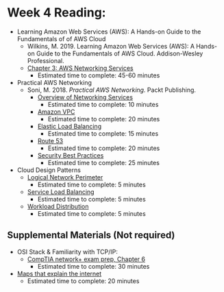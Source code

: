 # Week 4 Reading:

- Learning Amazon Web Services (AWS): A Hands-on Guide to the Fundamentals of of AWS Cloud
    - Wilkins, M. 2019. Learning Amazon Web Services (AWS): A Hands-on Guide to the Fundamentals of AWS Cloud. Addison-Wesley Professional.
    - [Chapter 3: AWS Networking Services](https://learning.oreilly.com/library/view/learning-amazon-web/9780135301104/ch03.xhtml#ch03lev1sec9)
        - Estimated time to complete: 45-60 minutes
- Practical AWS Networking
    - Soni, M. 2018. *Practical AWS Networking.* Packt Publishing.
        - [Overview of Networking Services](https://learning.oreilly.com/library/view/practical-aws-networking/9781788398299/7dc96238-b033-495f-9c19-c5c039acf6dd.xhtml)
            - Estimated time to complete: 10 minutes
        - [Amazon VPC](https://learning.oreilly.com/library/view/practical-aws-networking/9781788398299/96e3ae6c-a924-472f-addd-a1877bfc5908.xhtml)
            - Estimated time to complete: 20 minutes
        - [Elastic Load Balancing](https://learning.oreilly.com/library/view/practical-aws-networking/9781788398299/13c6e5ce-d293-4116-9638-cb248743ba8d.xhtml)
            - Estimated time to complete: 15 minutes
        - [Route 53](https://learning.oreilly.com/library/view/practical-aws-networking/9781788398299/bb7fe623-7f09-44c9-b4c3-1bd63fffaace.xhtml)
            - Estimated time to complete: 20 minutes
        - [Security Best Practices](https://learning.oreilly.com/library/view/practical-aws-networking/9781788398299/5fdbb22f-efb8-4bf3-affc-b70369d63684.xhtml)
            - Estimated time to complete: 25 minutes
- Cloud Design Patterns
    - [Logical Network Perimeter](https://cloudpatterns.org/mechanisms/logical_network_perimeter/)
        - Estimated time to complete: 5 minutes
    - [Service Load Balancing](https://cloudpatterns.org/design_patterns/service_load_balancing/)
        - Estimated time to complete: 5 minutes
    - [Workload Distribution](https://cloudpatterns.org/design_patterns/workload_distribution/)
        - Estimated time to complete: 5 minutes

## Supplemental Materials (Not required)

- OSI Stack & Familiarity with TCP/IP:
    - [CompTIA network+ exam prep, Chapter 6](https://learning.oreilly.com/library/view/comptia-network-certification/9781264269068/ch8.xhtml#lev1sec92)
        - Estimated time to complete: 30 minutes
- [Maps that explain the internet](https://www.vox.com/a/internet-maps)
    - Estimated time to complete: 20 minutes